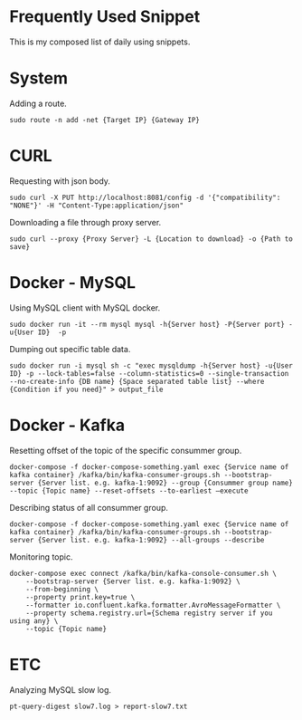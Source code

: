 # Frequently Used Snippet

This is my composed list of daily using snippets.

# System

Adding a route.

```shell
sudo route -n add -net {Target IP} {Gateway IP}
```

# CURL

Requesting with json body.

```shell
sudo curl -X PUT http://localhost:8081/config -d '{"compatibility": "NONE"}' -H "Content-Type:application/json"
```

Downloading a file through proxy server.

```shell
sudo curl --proxy {Proxy Server} -L {Location to download} -o {Path to save}
```

# Docker - MySQL

Using MySQL client with MySQL docker.

```shell
sudo docker run -it --rm mysql mysql -h{Server host} -P{Server port} -u{User ID}  -p
```

Dumping out specific table data.

```shell
sudo docker run -i mysql sh -c "exec mysqldump -h{Server host} -u{User ID} -p --lock-tables=false --column-statistics=0 --single-transaction --no-create-info {DB name} {Space separated table list} --where {Condition if you need}" > output_file
```

# Docker - Kafka

Resetting offset of the topic of the specific consummer group.

```shell
docker-compose -f docker-compose-something.yaml exec {Service name of kafka container} /kafka/bin/kafka-consumer-groups.sh --bootstrap-server {Server list. e.g. kafka-1:9092} --group {Consummer group name} --topic {Topic name} --reset-offsets --to-earliest —execute
```

Describing status of all consummer group.

```shell
docker-compose -f docker-compose-something.yaml exec {Service name of kafka container} /kafka/bin/kafka-consumer-groups.sh --bootstrap-server {Server list. e.g. kafka-1:9092} --all-groups --describe
```

Monitoring topic.

```shell
docker-compose exec connect /kafka/bin/kafka-console-consumer.sh \
    --bootstrap-server {Server list. e.g. kafka-1:9092} \
    --from-beginning \
    --property print.key=true \
    --formatter io.confluent.kafka.formatter.AvroMessageFormatter \
    --property schema.registry.url={Schema registry server if you using any} \
    --topic {Topic name}
```

# ETC

Analyzing MySQL slow log.

```
pt-query-digest slow7.log > report-slow7.txt
```
